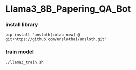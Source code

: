 # Llama3_8B_Papering_QA_Bot
### install library
```
pip install "unsloth[colab-new] @ git+https://github.com/unslothai/unsloth.git"
```

### train model
```
./llama3_train.sh
```
